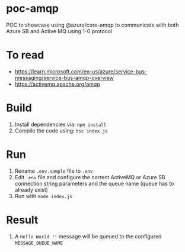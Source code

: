 # poc-amqp
POC to showcase using @azure/core-amqp to communicate with both Azure SB and Active MQ using 1-0 protocol

# To read
- https://learn.microsoft.com/en-us/azure/service-bus-messaging/service-bus-amqp-overview
- https://activemq.apache.org/amqp

# Build
1. Install dependencies via: `npm install`
2. Compile the code using: `tsc index.js`

# Run
1. Rename `.env.sample` file to `.env`
2. Edit `.env` file and configure the correct ActiveMQ or Azure SB connection string parameters and the queue name (queue has to already exist)
3. Run with `node index.js`

# Result
1. A `Hello World !!` message will be queued to the configured `MESSAGE_QUEUE_NAME`
